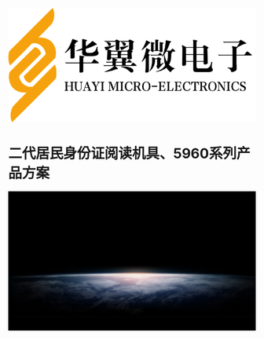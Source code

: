 <!-- _coverpage.md -->

![logo](logo.png)


# 
# 二代居民身份证阅读机具、5960系列产品方案


<!-- 背景图片 -->
![](./img/background.png)
